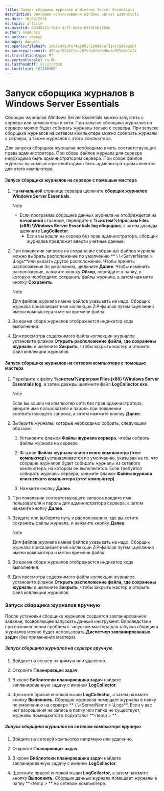 ```yaml
---
title: Запуск сборщика журналов в Windows Server Essentials
description: Описание использования Windows Server Essentials
ms.date: 10/03/2016
ms.topic: article
ms.assetid: 0d340223-fa24-4c75-ba8e-b654feb120ab
author: nnamuhcs
ms.author: coreyp
manager: dongill
ms.openlocfilehash: 10871d4b0fef4e3d0271d0d94ef114cc5d882abf
ms.sourcegitcommit: d99bc78524f1ca287b3e8fc06dba3c915a6e7a24
ms.translationtype: MT
ms.contentlocale: ru-RU
ms.lasthandoff: 07/27/2020
ms.locfileid: "87180360"
---
```

# <a name="run-the-windows-server-essentials-log-collector"></a>Запуск сборщика журналов в Windows Server Essentials
Сборщик журналов Windows Server Essentials можно запустить с сервера или компьютера в сети. При запуске сборщика журналов на сервере можно будет собирать журналы только с сервера. При запуске сборщика журналов на сетевом компьютере можно собирать журналы с сервера, а также журналов с этого компьютера.

 Для запуска сборщика журналов необходимо иметь соответствующие права администратора. При сборе файлов журнала для сервера необходимо быть администратором сервера. При сборе файлов журнала на компьютере необходимо быть администратором клиентов для этого компьютера.

#### <a name="to-run-the-log-collector-on-the-server-by-using-the-wizard"></a>Запуск сборщика журналов на сервере с помощью мастера

1. На **начальной** странице сервера щелкните **сборщик журналов Windows Server Essentials**.

   > [!NOTE]
   > - Если программа сборщика данных журнала не отображается на **начальной** странице, перейдите к **%систем%\програм Files (x86) \Windows Server Essentials log сборщика**, а затем дважды щелкните **LogCollector**.
   >   -   Если вы вошли на сервер без прав администратора, сборщик журналов предложит ввести учетные данные.

2. При появлении запроса на сохранение собранных файлов журнала можно выбрать расположение по умолчанию ** \\ \\<ServerName \> \Logs**или указать другое расположение. Чтобы принять расположение по умолчанию, щелкните **Далее**. Чтобы изменить расположение, нажмите кнопку **Обзор**, перейдите в папку, в которую необходимо сохранить файлы журнала, а затем нажмите кнопку **Сохранить**.

   > [!NOTE]
   >  Для файлов журнала имена файлов указывать не надо. Сборщик журнала присваивает имя коллекции ZIP-файлов путем сцепления имени компьютера и метки времени файла.

3. Во время сбора журналов отображается индикатор хода выполнения.

4. Для просмотра содержимого файла коллекции журналов установите флажок **Открыть расположение файла, где сохранены журналы** и щелкните **Закрыть**, чтобы закрыть мастер и открыть файл коллекции журналов.

#### <a name="to-run-the-log-collector-on-a-network-computer-by-using-the-wizard"></a>Запуск сборщика журналов на сетевом компьютере с помощью мастера

1.  Перейдите к файлу **%систем%\програм Files (x86) \Windows Server Essentials log**, а затем дважды щелкните файл **LogCollector.exe**.

    > [!NOTE]
    >  Если вы вошли на компьютер сети без прав администратора, введите имя пользователя и пароль при появлении соответствующего запроса, а затем нажмите кнопку **Далее**.

2.  Выберите журналы, которые необходимо собрать, следующим образом:

    1.  Установите флажок **Файлы журнала сервера**, чтобы собрать файлы журнала на сервере.

    2.  Флажок **Файлы журнала клиентского компьютера (этот компьютер)** устанавливается по умолчанию, указывая на то, что сборщик журналов будет собирать журналы из сетевого компьютера, на котором он выполняется. Если требуется собирать журналы сервера, снимите флажок **Файлы журнала клиентского компьютера (этот компьютер)**.

    3.  Нажмите кнопку **Далее**.

3.  При появлении соответствующего запроса введите имя пользователя и пароль для администратора сервера, а затем нажмите кнопку **Далее**.

4.  Введите или выберите путь к расположению, где вы хотите сохранить файлы журнала, и нажмите кнопку **Далее**.

    > [!NOTE]
    >  Для файлов журнала имена файлов указывать не надо. Сборщик журнала присваивает имя коллекции ZIP-файлов путем сцепления имени компьютера и метки времени файла.

5.  Во время сбора журналов отображается индикатор хода выполнения.

6.  Для просмотра содержимого файла коллекции журналов установите флажок **Открыть расположение файла, где сохранены журналы** и щелкните **Закрыть**, чтобы закрыть мастер и открыть файл коллекции журналов.

### <a name="running-the-log-collector-manually"></a>Запуск сборщика журналов вручную
 После установки сборщика журналов создается запланированное задание, позволяющее запускать данный инструмент. Впоследствии при возникновении проблем с запуском мастера для запуска сборщика журналов можно будет использовать **Диспетчер запланированных задач** (без применения мастера).

##### <a name="to-manually-run-the-log-collector-on-the-server"></a>Запуск сборщика журналов на сервере вручную

1.  Войдите на сервер напрямую или удаленно.

2.  Откройте **Планировщик задач**.

3.  В корне **Библиотеки планировщика задач** найдите запланированную задачу с именем **LogCollector**.

4.  Щелкните правой кнопкой мыши **LogCollector**, а затем нажмите кнопку **Выполнить**. Сборщик журналов помещает журналы в папку по умолчанию на сервере ** \\ \\<ServerName \> \Logs**. Если у вас нет разрешения на запись в папку или папка не существует, журналы помещаются в подкаталог **<temp \> ** .

##### <a name="to-manually-run-the-log-collector-on-a-network-computer"></a>Запуск сборщика журналов на сетевом компьютере вручную

1.  Войдите на сетевой компьютер напрямую или удаленно.

2.  Откройте **Планировщик задач**.

3.  В корне **Библиотеки планировщика задач** найдите запланированную задачу с именем **LogCollector**.

4.  Щелкните правой кнопкой мыши **LogCollector**, а затем нажмите кнопку **Выполнить**. Сборщик данных журнала помещает журналы в папку **<temp \> ** на сетевом компьютере.
